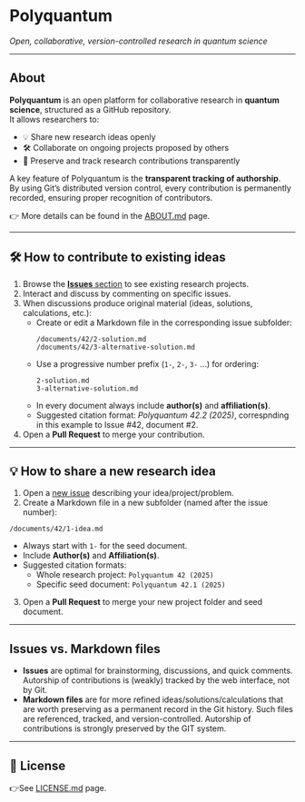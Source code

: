 # Polyquantum
_Open, collaborative, version-controlled research in quantum science_

---

## About

**Polyquantum** is an open platform for collaborative research in **quantum science**, structured as a GitHub repository.  
It allows researchers to:

- 💡 Share new research ideas openly  
- 🛠️ Collaborate on ongoing projects proposed by others  
- 📝 Preserve and track research contributions transparently  

A key feature of Polyquantum is the **transparent tracking of authorship**.  
By using Git’s distributed version control, every contribution is permanently recorded, ensuring proper recognition of contributors.  

👉 More details can be found in the [ABOUT.md](ABOUT.md) page.

---

## 🛠️ How to contribute to existing ideas

1. Browse the [**Issues** section](https://github.com/andreamari/polyquantum_test/issues) to see existing research projects.  
2. Interact and discuss by commenting on specific issues.  
3. When discussions produce original material (ideas, solutions, calculations, etc.):  
   - Create or edit a Markdown file in the corresponding issue subfolder:  
     ```
     /documents/42/2-solution.md
     /documents/42/3-alternative-solution.md
     ```
   - Use a progressive number prefix (`1-`, `2-`, `3-` …) for ordering:  
     ```
     2-solution.md
     3-alternative-solution.md
     ```
   - In every document always include **author(s)** and **affiliation(s)**. 
   - Suggested citation format: _Polyquantum 42.2 (2025)_, correspnding in this example to Issue #42, document #2.  
4. Open a **Pull Request** to merge your contribution.

---

## 💡 How to share a new research idea

1. Open a [new issue](https://github.com/andreamari/polyquantum_test/issues/new/choose) describing your idea/project/problem.  
2. Create a Markdown file in a new subfolder (named after the issue number):
```
/documents/42/1-idea.md
```
- Always start with `1-` for the seed document.  
- Include **Author(s)** and **Affiliation(s)**.  
- Suggested citation formats:  
  - Whole research project: `Polyquantum 42 (2025)`  
  - Specific seed document: `Polyquantum 42.1 (2025)`  
3. Open a **Pull Request** to merge your new project folder and seed document.

---

## Issues vs. Markdown files
- **Issues** are optimal for brainstorming, discussions, and quick comments. Autorship of contributions is (weakly) tracked by the web interface, not by Git.
- **Markdown files** are for more refined ideas/solutions/calculations that are worth preserving as a permanent record in the Git history. Such files are referenced, tracked, and version-controlled. Autorship of contributions is strongly preserved by the GIT system.

---

## 📜 License

👉See [LICENSE.md](LICENSE.md) page.

